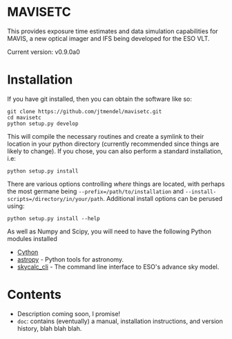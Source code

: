 # MAVISETC
This provides exposure time estimates and data simulation capabilities for MAVIS, a new optical imager and IFS being developed for the ESO VLT.

Current version: v0.9.0a0

# Installation
If you have git installed, then you can obtain the software like so:
```
git clone https://github.com/jtmendel/mavisetc.git
cd mavisetc
python setup.py develop
```
This will compile the necessary routines and create a symlink to their location in your python directory (currently recommended since things are likely to change).  If you chose, you can also perform a standard installation, i.e:
```
python setup.py install
```
There are various options controlling *where* things are located, with perhaps the most germane being `--prefix=/path/to/installation` and `--install-scripts=/directory/in/your/path`.  Additional install options can be perused using:

```
python setup.py install --help
```
As well as Numpy and Scipy, you will need to have the following Python modules installed
* [Cython](https://cython.org/)
* [astropy](http://www.astropy.org/) - Python tools for astronomy.
* [skycalc_cli](https://www.eso.org/observing/etc/doc/skycalc/helpskycalccli.html) - The command line interface to ESO's advance sky model.

# Contents
* Description coming soon, I promise!
* `doc`: contains (eventually) a manual, installation instructions, and version history, blah blah blah.

